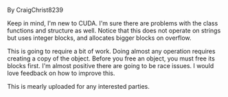 By CraigChrist8239

Keep in mind, I'm new to CUDA. I'm sure there are problems with the class
functions and structure as well. Notice that this does not operate on strings
but uses integer blocks, and allocates bigger blocks on overflow. 

This is going to require a bit of work. Doing almost any operation requires
creating a copy of the object. Before you free an object, you must free its
blocks first. I'm almost positive there are going to be race issues.
I would love feedback on how to improve this.

This is mearly uploaded for any interested parties.
